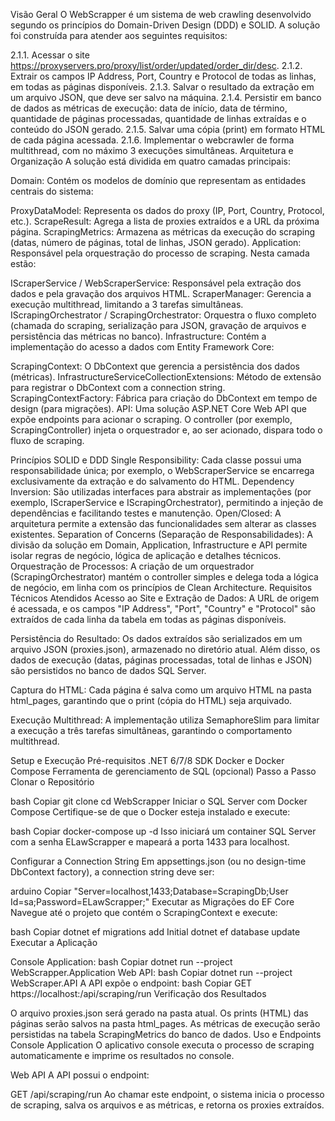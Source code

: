 Visão Geral
O WebScrapper é um sistema de web crawling desenvolvido segundo os princípios do Domain-Driven Design (DDD) e SOLID. A solução foi construída para atender aos seguintes requisitos:

2.1.1. Acessar o site https://proxyservers.pro/proxy/list/order/updated/order_dir/desc.
2.1.2. Extrair os campos IP Address, Port, Country e Protocol de todas as linhas, em todas as páginas disponíveis.
2.1.3. Salvar o resultado da extração em um arquivo JSON, que deve ser salvo na máquina.
2.1.4. Persistir em banco de dados as métricas de execução: data de início, data de término, quantidade de páginas processadas, quantidade de linhas extraídas e o conteúdo do JSON gerado.
2.1.5. Salvar uma cópia (print) em formato HTML de cada página acessada.
2.1.6. Implementar o webcrawler de forma multithread, com no máximo 3 execuções simultâneas.
Arquitetura e Organização
A solução está dividida em quatro camadas principais:

Domain:
Contém os modelos de domínio que representam as entidades centrais do sistema:

ProxyDataModel: Representa os dados do proxy (IP, Port, Country, Protocol, etc.).
ScrapeResult: Agrega a lista de proxies extraídos e a URL da próxima página.
ScrapingMetrics: Armazena as métricas da execução do scraping (datas, número de páginas, total de linhas, JSON gerado).
Application:
Responsável pela orquestração do processo de scraping. Nesta camada estão:

IScraperService / WebScraperService: Responsável pela extração dos dados e pela gravação dos arquivos HTML.
ScraperManager: Gerencia a execução multithread, limitando a 3 tarefas simultâneas.
IScrapingOrchestrator / ScrapingOrchestrator: Orquestra o fluxo completo (chamada do scraping, serialização para JSON, gravação de arquivos e persistência das métricas no banco).
Infrastructure:
Contém a implementação do acesso a dados com Entity Framework Core:

ScrapingContext: O DbContext que gerencia a persistência dos dados (métricas).
InfrastructureServiceCollectionExtensions: Método de extensão para registrar o DbContext com a connection string.
ScrapingContextFactory: Fábrica para criação do DbContext em tempo de design (para migrações).
API:
Uma solução ASP.NET Core Web API que expõe endpoints para acionar o scraping.
O controller (por exemplo, ScrapingController) injeta o orquestrador e, ao ser acionado, dispara todo o fluxo de scraping.

Princípios SOLID e DDD
Single Responsibility: Cada classe possui uma responsabilidade única; por exemplo, o WebScraperService se encarrega exclusivamente da extração e do salvamento do HTML.
Dependency Inversion: São utilizadas interfaces para abstrair as implementações (por exemplo, IScraperService e IScrapingOrchestrator), permitindo a injeção de dependências e facilitando testes e manutenção.
Open/Closed: A arquitetura permite a extensão das funcionalidades sem alterar as classes existentes.
Separation of Concerns (Separação de Responsabilidades): A divisão da solução em Domain, Application, Infrastructure e API permite isolar regras de negócio, lógica de aplicação e detalhes técnicos.
Orquestração de Processos: A criação de um orquestrador (ScrapingOrchestrator) mantém o controller simples e delega toda a lógica de negócio, em linha com os princípios de Clean Architecture.
Requisitos Técnicos Atendidos
Acesso ao Site e Extração de Dados:
A URL de origem é acessada, e os campos "IP Address", "Port", "Country" e "Protocol" são extraídos de cada linha da tabela em todas as páginas disponíveis.

Persistência do Resultado:
Os dados extraídos são serializados em um arquivo JSON (proxies.json), armazenado no diretório atual. Além disso, os dados de execução (datas, páginas processadas, total de linhas e JSON) são persistidos no banco de dados SQL Server.

Captura do HTML:
Cada página é salva como um arquivo HTML na pasta html_pages, garantindo que o print (cópia do HTML) seja arquivado.

Execução Multithread:
A implementação utiliza SemaphoreSlim para limitar a execução a três tarefas simultâneas, garantindo o comportamento multithread.

Setup e Execução
Pré-requisitos
.NET 6/7/8 SDK
Docker e Docker Compose
Ferramenta de gerenciamento de SQL (opcional)
Passo a Passo
Clonar o Repositório

bash
Copiar
git clone <repository-url>
cd WebScrapper
Iniciar o SQL Server com Docker Compose
Certifique-se de que o Docker esteja instalado e execute:

bash
Copiar
docker-compose up -d
Isso iniciará um container SQL Server com a senha ELawScrapper e mapeará a porta 1433 para localhost.

Configurar a Connection String
Em appsettings.json (ou no design-time DbContext factory), a connection string deve ser:

arduino
Copiar
"Server=localhost,1433;Database=ScrapingDb;User Id=sa;Password=ELawScrapper;"
Executar as Migrações do EF Core Navegue até o projeto que contém o ScrapingContext e execute:

bash
Copiar
dotnet ef migrations add Initial
dotnet ef database update
Executar a Aplicação

Console Application:
bash
Copiar
dotnet run --project WebScrapper.Application
Web API:
bash
Copiar
dotnet run --project WebScraper.API
A API expõe o endpoint:
bash
Copiar
GET https://localhost:<porta>/api/scraping/run
Verificação dos Resultados

O arquivo proxies.json será gerado na pasta atual.
Os prints (HTML) das páginas serão salvos na pasta html_pages.
As métricas de execução serão persistidas na tabela ScrapingMetrics do banco de dados.
Uso e Endpoints
Console Application
O aplicativo console executa o processo de scraping automaticamente e imprime os resultados no console.

Web API
A API possui o endpoint:

GET /api/scraping/run
Ao chamar este endpoint, o sistema inicia o processo de scraping, salva os arquivos e as métricas, e retorna os proxies extraídos.
